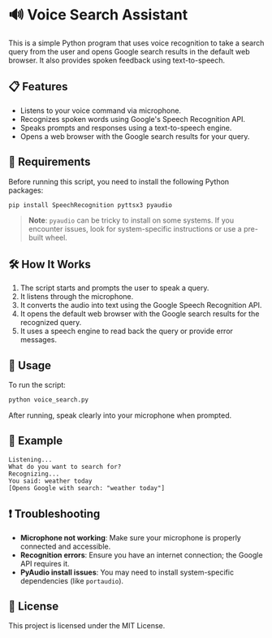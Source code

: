
# 🔊 Voice Search Assistant

This is a simple Python program that uses voice recognition to take a search query from the user and opens Google search results in the default web browser. It also provides spoken feedback using text-to-speech.

## 📋 Features

- Listens to your voice command via microphone.
- Recognizes spoken words using Google's Speech Recognition API.
- Speaks prompts and responses using a text-to-speech engine.
- Opens a web browser with the Google search results for your query.

## 🚀 Requirements

Before running this script, you need to install the following Python packages:

```bash
pip install SpeechRecognition pyttsx3 pyaudio
```

> **Note**: `pyaudio` can be tricky to install on some systems. If you encounter issues, look for system-specific instructions or use a pre-built wheel.

## 🛠️ How It Works

1. The script starts and prompts the user to speak a query.
2. It listens through the microphone.
3. It converts the audio into text using the Google Speech Recognition API.
4. It opens the default web browser with the Google search results for the recognized query.
5. It uses a speech engine to read back the query or provide error messages.

## 🧠 Usage

To run the script:

```bash
python voice_search.py
```

After running, speak clearly into your microphone when prompted.

## 📌 Example

```
Listening...
What do you want to search for?
Recognizing...
You said: weather today
[Opens Google with search: "weather today"]
```

## ❗ Troubleshooting

- **Microphone not working**: Make sure your microphone is properly connected and accessible.
- **Recognition errors**: Ensure you have an internet connection; the Google API requires it.
- **PyAudio install issues**: You may need to install system-specific dependencies (like `portaudio`).

## 📄 License

This project is licensed under the MIT License.
